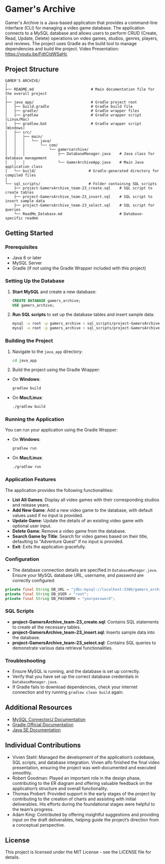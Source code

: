 
# Gamer's Archive

Gamer's Archive is a Java-based application that provides a command-line interface (CLI) for managing a video game database. The application connects to a MySQL database and allows users to perform CRUD (Create, Read, Update, Delete) operations on video games, studios, genres, players, and reviews. The project uses Gradle as the build tool to manage dependencies and build the project. Video Presentation: https://youtu.be/FdtCldWSaHc

## Project Structure

```
GAMER'S ARCHIVE/
│
├── README.md                          # Main documentation file for the overall project
│
├── java_app/                          # Gradle project root
│   ├── build.gradle                   # Gradle build file
│   ├── gradle/                        # Gradle wrapper files
│   ├── gradlew                        # Gradle wrapper script (Linux/Mac)
│   ├── gradlew.bat                    # Gradle wrapper script (Windows)
│   ├── src/
│   │   ├── main/
│   │   │   └── java/
│   │   │       └── com/
│   │   │           └── gamersarchive/
│   │   │               ├── DatabaseManager.java    # Java class for database management
│   │   │               └── GamerArchiveApp.java    # Main Java application class
│   └── build/                        # Gradle-generated directory for compiled files
│
└── sql_scripts/                      # Folder containing SQL scripts
    ├── project-GamersArchive_team-23_create.sql    # SQL script to create tables
    ├── project-GamersArchive_team-23_insert.sql    # SQL script to insert sample data
    ├── project-GamersArchive_team-23_select.sql    # SQL script for queries
    └── ReadMe_Database.md                          # Database-specific readme
```

## Getting Started

### Prerequisites

- Java 8 or later
- MySQL Server
- Gradle (if not using the Gradle Wrapper included with this project)

### Setting Up the Database

1. **Start MySQL** and create a new database:
   ```sql
   CREATE DATABASE gamers_archive;
   USE gamers_archive;
   ```
2. **Run SQL scripts** to set up the database tables and insert sample data:
   ```bash
   mysql -u root -p gamers_archive < sql_scripts/project-GamersArchive_team-23_create.sql
   mysql -u root -p gamers_archive < sql_scripts/project-GamersArchive_team-23_insert.sql
   ```
   
### Building the Project
1.  Navigate to the `java_app` directory:
    ```bash
    cd java_app
    ```
    
2.  Build the project using the Gradle Wrapper:
   
-   On **Windows**:
    ```bash
    gradlew build
    ```
    
-   On **Mac/Linux**:
    ```bash
    ./gradlew build
    ```

### Running the Application

You can run your application using the Gradle Wrapper:

-   On **Windows**:
    ```bash
    gradlew run
    ```
    
-   On **Mac/Linux**:
    ```bash
    ./gradlew run
    ```
    
### Application Features

The application provides the following functionalities:

- **List All Games**: Display all video games with their corresponding studios and release years.
- **Add New Game**: Add a new video game to the database, with default values used if no input is provided.
- **Update Game**: Update the details of an existing video game with optional user input.
- **Delete Game**: Remove a video game from the database.
- **Search Game by Title**: Search for video games based on their title, defaulting to "Adventure Quest" if no input is provided.
- **Exit**: Exits the application gracefully.

### Configuration

- The database connection details are specified in `DatabaseManager.java`. Ensure your MySQL database URL, username, and password are correctly configured:
```java
private final String DB_URL = "jdbc:mysql://localhost:3306/gamers_archive";
private final String DB_USER = "root";
private final String DB_PASSWORD = "yourpassword"; 
```

### SQL Scripts

- **project-GamersArchive_team-23_create.sql**: Contains SQL statements to create all the necessary tables.
- **project-GamersArchive_team-23_insert.sql**: Inserts sample data into the database.
- **project-GamersArchive_team-23_select.sql**: Contains SQL queries to demonstrate various data retrieval functionalities.

### Troubleshooting

- Ensure MySQL is running, and the database is set up correctly.
- Verify that you have set up the correct database credentials in `DatabaseManager.java`.
- If Gradle fails to download dependencies, check your internet connection and try running `gradlew clean build` again.

## Additional Resources

- [MySQL Connector/J Documentation](https://dev.mysql.com/doc/connector-j/en/)
- [Gradle Official Documentation](https://docs.gradle.org/current/userguide/userguide.html)
- [Java SE Documentation](https://docs.oracle.com/en/java/)

## Individual Contributions
- Vivien Stahl: Managed the development of the application’s codebase, SQL scripts, and database integration. Vivien alfo finished the final video presentation, ensuring the project was well-documented and executed smoothly.
- Robert Goodman: Played an important role in the design phase, contributing to the ER diagram and offering valuable feedback on the application’s structure and overall functionality.
- Thomas Probert: Provided support in the early stages of the project by contributing to the creation of charts and assisting with initial deliverables. His efforts during the foundational stages were helpful to the team’s progress.
- Adam King: Contributed by offering insightful suggestions and providing input on the draft deliverables, helping guide the project’s direction from a conceptual perspective.

## License

This project is licensed under the MIT License - see the LICENSE file for details.
